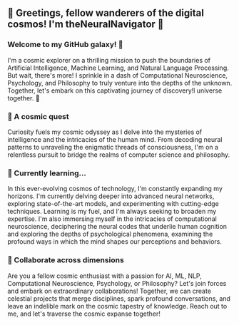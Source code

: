 ## 👋 Greetings, fellow wanderers of the digital cosmos! I'm theNeuralNavigator 🚀

### Welcome to my GitHub galaxy! 🌌
I'm a cosmic explorer on a thrilling mission to push the boundaries of Artificial Intelligence, Machine Learning, and Natural Language Processing.   
But wait, there's more! I sprinkle in a dash of Computational Neuroscience, Psychology, and Philosophy to truly venture into the depths of the unknown. Together, let's embark on this captivating journey of discovery!l universe together. 🌌

### 👀 A cosmic quest
Curiosity fuels my cosmic odyssey as I delve into the mysteries of intelligence and the intricacies of the human mind. From decoding neural patterns to unraveling the enigmatic threads of consciousness, I'm on a relentless pursuit to bridge the realms of computer science and philosophy.

### 🌱 Currently learning...
In this ever-evolving cosmos of technology, I'm constantly expanding my horizons. I'm currently delving deeper into advanced neural networks, exploring state-of-the-art models, and experimenting with cutting-edge techniques. Learning is my fuel, and I'm always seeking to broaden my expertise. I'm also immersing myself in the intricacies of computational neuroscience, deciphering the neural codes that underlie human cognition and exploring the depths of psychological phenomena, examining the profound ways in which the mind shapes our perceptions and behaviors.

### 💞️ Collaborate across dimensions
Are you a fellow cosmic enthusiast with a passion for AI, ML, NLP, Computational Neuroscience, Psychology, or Philosophy? Let's join forces and embark on extraordinary collaborations! Together, we can create celestial projects that merge disciplines, spark profound conversations, and leave an indelible mark on the cosmic tapestry of knowledge. Reach out to me, and let's traverse the cosmic expanse together!


<!---
theNeuralNavigator/theNeuralNavigator is a ✨ special ✨ repository because its `README.md` (this file) appears on your GitHub profile.
You can click the Preview link to take a look at your changes.
--->
